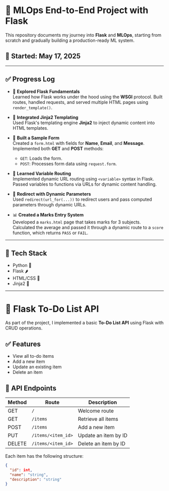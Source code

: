 # 🚀 MLOps End-to-End Project with Flask

This repository documents my journey into **Flask** and **MLOps**, starting from scratch and gradually building a production-ready ML system.

## 📅 Started: May 17, 2025

---

## ✅ Progress Log

- 📌 **Explored Flask Fundamentals**  
  Learned how Flask works under the hood using the **WSGI** protocol. Built routes, handled requests, and served multiple HTML pages using `render_template()`.

- 🧩 **Integrated Jinja2 Templating**  
  Used Flask's templating engine **Jinja2** to inject dynamic content into HTML templates.

- 📝 **Built a Sample Form**  
  Created a `form.html` with fields for **Name**, **Email**, and **Message**.  
  Implemented both **GET** and **POST** methods:
  - `GET`: Loads the form.
  - `POST`: Processes form data using `request.form`.

- 🔗 **Learned Variable Routing**  
  Implemented dynamic URL routing using `<variable>` syntax in Flask.  
  Passed variables to functions via URLs for dynamic content handling.

- 🔄 **Redirect with Dynamic Parameters**  
  Used `redirect(url_for(...))` to redirect users and pass computed parameters through dynamic URLs.

- 📊 **Created a Marks Entry System**  
  Developed a `marks.html` page that takes marks for 3 subjects.  
  Calculated the average and passed it through a dynamic route to a `score` function, which returns `PASS` or `FAIL`.

---

## 🔧 Tech Stack

- Python 🐍  
- Flask 🌶️  
- HTML/CSS 🎨  
- Jinja2 🧩  

---

# 📌 Flask To-Do List API

As part of the project, I implemented a basic **To-Do List API** using Flask with CRUD operations.

## ✅ Features

- View all to-do items
- Add a new item
- Update an existing item
- Delete an item

## 🔗 API Endpoints

| Method | Route               | Description              |
|--------|---------------------|--------------------------|
| GET    | `/`                 | Welcome route            |
| GET    | `/items`            | Retrieve all items       |
| POST   | `/items`            | Add a new item           |
| PUT    | `/items/<item_id>`  | Update an item by ID     |
| DELETE | `/items/<item_id>`  | Delete an item by ID     |

Each item has the following structure:

```json
{
  "id": int,
  "name": "string",
  "description": "string"
}
